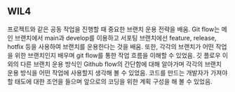 ## WIL4

프로젝트와 같은 공동 작업을 진행할 때 중요한 브랜치 운용 전략을 배움. Git flow는 메인 브랜치에서 main과 develop를 이용하고 서포팅 브랜치에선 feature, release, hotfix 등을 사용하여 브랜치를 운용한다는 것을 배움. 또한, 각각의 브랜치가 어떤 작업을 위한 브랜치인지 배우며 git flow를 통한 작업 흐름을 이해할 수 있었음. 깃 플로우 이외의 다른 브랜치 운용 방식인 Github flow의 간단함에 대해 알아가며 각각의 브랜치 운용 방식을 어떤 작업에 사용할지 생각해 볼 수 있었음. 코드를 만드는 개발자가 가져야 할 태도에 대한 조언을 들으며 앞으로의 코딩을 위한 계획 구성을 해 볼 수 있었음.